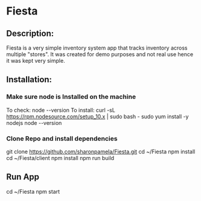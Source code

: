# Fiesta 

## Description: 
Fiesta is a very simple inventory system app that tracks inventory across multiple "stores". It was created for demo purposes and not real use hence it was kept very simple. 

## Installation: 

### Make sure node is Installed on the machine
To check: node --version
To install:
curl -sL https://rpm.nodesource.com/setup_10.x | sudo bash -
sudo yum install -y nodejs
node --version

### Clone Repo and install dependencies
git clone https://github.com/sharonpamela/Fiesta.git
cd ~/Fiesta
npm install
cd ~/Fiesta/client
npm install
npm run build

## Run App
cd ~/Fiesta
npm start
